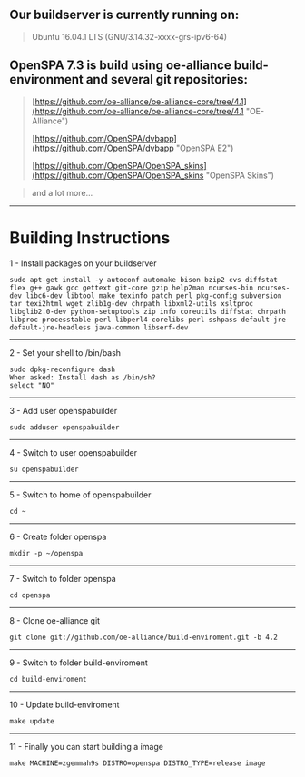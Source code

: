 ## Our buildserver is currently running on: ##

> Ubuntu 16.04.1 LTS (GNU/3.14.32-xxxx-grs-ipv6-64)

## OpenSPA 7.3 is build using oe-alliance build-environment and several git repositories: ##

> [https://github.com/oe-alliance/oe-alliance-core/tree/4.1](https://github.com/oe-alliance/oe-alliance-core/tree/4.1 "OE-Alliance")
> 
> [https://github.com/OpenSPA/dvbapp](https://github.com/OpenSPA/dvbapp "OpenSPA E2")
> 
> [https://github.com/OpenSPA/OpenSPA_skins](https://github.com/OpenSPA/OpenSPA_skins "OpenSPA Skins")

> and a lot more...


----------

# Building Instructions #

1 - Install packages on your buildserver

    sudo apt-get install -y autoconf automake bison bzip2 cvs diffstat flex g++ gawk gcc gettext git-core gzip help2man ncurses-bin ncurses-dev libc6-dev libtool make texinfo patch perl pkg-config subversion tar texi2html wget zlib1g-dev chrpath libxml2-utils xsltproc libglib2.0-dev python-setuptools zip info coreutils diffstat chrpath libproc-processtable-perl libperl4-corelibs-perl sshpass default-jre default-jre-headless java-common libserf-dev

----------
2 - Set your shell to /bin/bash

    sudo dpkg-reconfigure dash
    When asked: Install dash as /bin/sh?
    select "NO"

----------
3 - Add user openspabuilder

    sudo adduser openspabuilder

----------
4 - Switch to user openspabuilder

    su openspabuilder

----------
5 - Switch to home of openspabuilder

    cd ~

----------
6 - Create folder openspa

    mkdir -p ~/openspa

----------
7 - Switch to folder openspa

    cd openspa

----------
8 - Clone oe-alliance git

    git clone git://github.com/oe-alliance/build-enviroment.git -b 4.2

----------
9 - Switch to folder build-enviroment

    cd build-enviroment

----------
10 - Update build-enviroment

    make update

----------
11 - Finally you can start building a image

    make MACHINE=zgemmah9s DISTRO=openspa DISTRO_TYPE=release image
